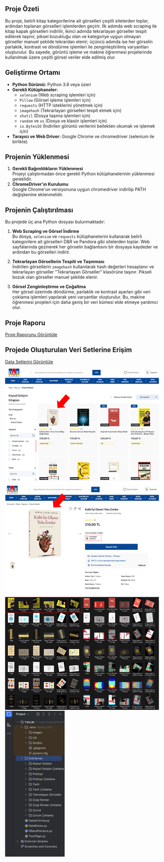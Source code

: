 ## Proje Özeti
Bu proje, belirli kitap kategorilerine ait görselleri çeşitli sitelerden toplar, ardından toplanan görselleri işlemlerden geçirir. İlk adımda web scraping ile kitap kapak görselleri indirilir, ikinci adımda tekrarlayan görseller tespit edilerek taşınır, piksel bozukluğu olan ve kategoriye uygun olmayan görseller manuel şekilde tekrardan elenir; üçüncü adımda ise her görselin parlaklık, kontrast ve döndürme işlemleri ile zenginleştirilmiş varyantları oluşturulur. Bu sayede, görüntü işleme ve makine öğrenmesi projelerinde kullanılmak üzere çeşitli görsel veriler elde edilmiş olur.

## Geliştirme Ortamı
- **Python Sürümü:** Python 3.8 veya üzeri
- **Gerekli Kütüphaneler:**
  - `selenium` (Web scraping işlemleri için)
  - `Pillow` (Görsel işleme işlemleri için)
  - `requests` (HTTP isteklerini yönetmek için)
  - `imagehash` (Tekrarlayan görselleri tespit etmek için)
  - `shutil` (Dosya taşıma işlemleri için)
  - `random` ve `os` (Dosya ve klasör işlemleri için)
  - `io.BytesIO` (İndirilen görüntü verilerini bellekten okumak ve işlemek için)
- **Tarayıcı ve Web Driver:** Google Chrome ve chromedriver (selenium ile birlikte)

## Projenin Yüklenmesi
1. **Gerekli Bağımlılıkların Yüklenmesi**  
   Projeyi çalıştırmadan önce gerekli Python kütüphanelerinin yüklenmesi gereklidir.
2. **ChromeDriver'ın Kurulumu**  
   Google Chrome'un versiyonuna uygun chromedriver indirilip PATH değişkenine eklenmelidir.

## Projenin Çalıştırılması
Bu projede üç ana Python dosyası bulunmaktadır:
1. **Web Scraping ve Görsel İndirme**  
   Bu dosya, `selenium` ve `requests` kütüphanelerini kullanarak belirli kategorilere ait görselleri D&R ve Pandora gibi sitelerden toplar. Web sayfalarında gezinerek her görselin bağlantısını bir dosyaya kaydeder ve ardından bu görselleri indirir.

2. **Tekrarlayan Görsellerin Tespiti ve Taşınması**  
   İndirilen görsellerin `imagehash` kullanılarak hash değerleri hesaplanır ve tekrarlayan görseller "Tekrarlayan Görseller" klasörüne taşınır. Pikseli bozuk olan görseller manuel şekilde elenir.

3. **Görsel Zenginleştirme ve Çoğaltma**  
   Her görsel üzerinde döndürme, parlaklık ve kontrast ayarları gibi veri çoklama işlemleri yapılarak yeni varyantlar oluşturulur. Bu, makine öğrenmesi projeleri için daha geniş bir veri kümesi elde etmeye yardımcı olur.

## Proje Raporu
[Proje Raporunu Görüntüle](https://github.com/DeryaGelmez/YazLabKitapKategori/blob/main/Rapor.pdf)

## Projede Oluşturulan Veri Setlerine Erişim
[Data Setlerini Görüntüle](https://drive.google.com/drive/folders/1O9yWV-ZxrSfPuyDPSKedRyI7kGMchwL4?usp=drive_link)

![Veri kazımanın yapılacağı URL'ye giriş](https://github.com/DeryaGelmez/YazLabKitapKategori/blob/main/Screenshot%20(24).png) 
![Kitap içeriğinin farklı URL'de açılması](https://github.com/DeryaGelmez/YazLabKitapKategori/blob/main/Screenshot%20(27).png)
![Veri arttırma sonucu klasörden bir kesit](https://github.com/DeryaGelmez/YazLabKitapKategori/blob/main/Screenshot%20(26).png)
![Tüm işlemler sonucunda açılan klasörler](https://github.com/DeryaGelmez/YazLabKitapKategori/blob/main/Screenshot%20(23).png)

